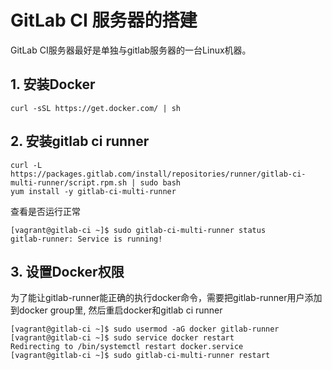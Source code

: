 # GitLab CI 服务器的搭建

GitLab CI服务器最好是单独与gitlab服务器的一台Linux机器。

## 1. 安装Docker

```shell
curl -sSL https://get.docker.com/ | sh
```

## 2. 安装gitlab ci runner

```shell
curl -L https://packages.gitlab.com/install/repositories/runner/gitlab-ci-multi-runner/script.rpm.sh | sudo bash
yum install -y gitlab-ci-multi-runner
```

查看是否运行正常

```shell
[vagrant@gitlab-ci ~]$ sudo gitlab-ci-multi-runner status
gitlab-runner: Service is running!
```

## 3. 设置Docker权限

为了能让gitlab-runner能正确的执行docker命令，需要把gitlab-runner用户添加到docker group里, 然后重启docker和gitlab ci runner

```shell
[vagrant@gitlab-ci ~]$ sudo usermod -aG docker gitlab-runner
[vagrant@gitlab-ci ~]$ sudo service docker restart
Redirecting to /bin/systemctl restart docker.service
[vagrant@gitlab-ci ~]$ sudo gitlab-ci-multi-runner restart
```
